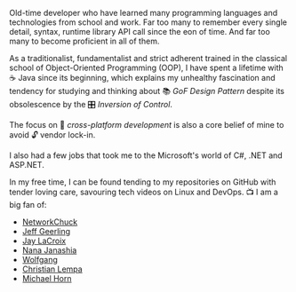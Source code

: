 Old-time developer who have learned many programming languages and technologies from school and work. Far too many to 
remember every single detail, syntax, runtime library API call since the eon of time. And far too many to become
proficient in all of them.

As a traditionalist, fundamentalist and strict adherent trained in the classical school of Object-Oriented Programming (OOP), 
I have spent a lifetime with ☕ Java since its beginning, which explains my unhealthy fascination and tendency for studying 
and thinking about 📚 *GoF Design Pattern* despite its obsolescence by the 🎛️ *Inversion of Control*.

The focus on 🌉 *cross-platform development* is also a core belief of mine to avoid 🔓 vendor lock-in.

I also had a few jobs that took me to the Microsoft's world of C#, .NET and ASP.NET.

In my free time, I can be found tending to my repositories on GitHub with tender loving care, savouring tech 
videos on Linux and DevOps. 
📺 I am a big fan of: 
- [NetworkChuck](https://www.youtube.com/@NetworkChuck) 
- [Jeff Geerling](https://www.youtube.com/@JeffGeerling) 
- [Jay LaCroix](https://www.youtube.com/@LearnLinuxTV) 
- [Nana Janashia](https://www.youtube.com/@TechWorldwithNana) 
- [Wolfgang](https://www.youtube.com/@WolfgangsChannel) 
- [Christian Lempa](https://www.youtube.com/@christianlempa) 
- [Michael Horn](http://www.youtube.com/@MichaelNROH)

<!--
### Hi there 👋
**gyk4j/gyk4j** is a ✨ _special_ ✨ repository because its `README.md` (this file) appears on your GitHub profile.

Here are some ideas to get you started:

- 🔭 I’m currently working on ...
- 🌱 I’m currently learning ...
- 👯 I’m looking to collaborate on ...
- 🤔 I’m looking for help with ...
- 💬 Ask me about ...
- 📫 How to reach me: ...
- 😄 Pronouns: ...
- ⚡ Fun fact: ...
-->
